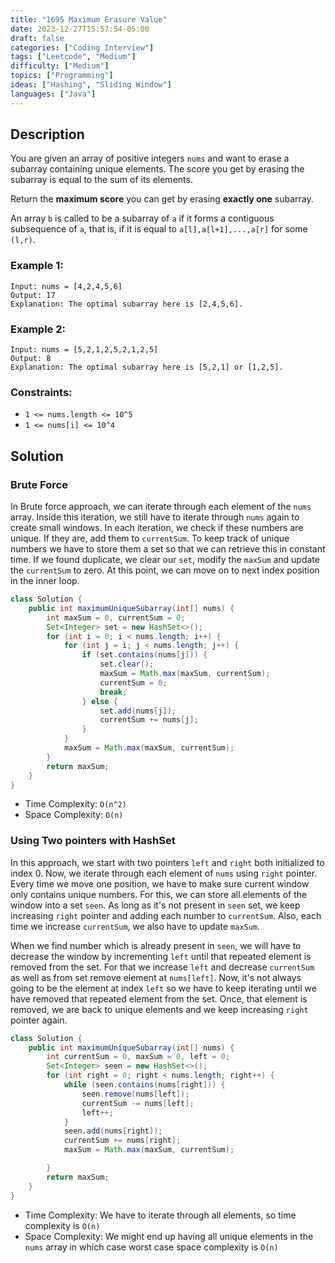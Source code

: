 ```yaml
---
title: "1695 Maximum Erasure Value"
date: 2023-12-27T15:57:54-05:00
draft: false
categories: ["Coding Interview"]
tags: ["Leetcode", "Medium"]
difficulty: ["Medium"]
topics: ["Programming"]
ideas: ["Hashing", "Sliding Window"]
languages: ["Java"]
---
```


## Description

You are given an array of positive integers `nums` and want to erase a subarray containing unique elements. The score you get by erasing the subarray is equal to the sum of its elements.

Return the **maximum score** you can get by erasing **exactly one** subarray.

An array `b` is called to be a subarray of `a` if it forms a contiguous subsequence of `a`, that is, if it is equal to `a[l],a[l+1],...,a[r]` for some `(l,r)`.

### Example 1:

```
Input: nums = [4,2,4,5,6]
Output: 17
Explanation: The optimal subarray here is [2,4,5,6].
```

### Example 2:

```
Input: nums = [5,2,1,2,5,2,1,2,5]
Output: 8
Explanation: The optimal subarray here is [5,2,1] or [1,2,5].
```

### Constraints:

- `1 <= nums.length <= 10^5`
- `1 <= nums[i] <= 10^4`

## Solution

### Brute Force

In Brute force approach, we can iterate through each element of the `nums` array. Inside this iteration, we still have to iterate through `nums` again to create small windows. In each iteration, we check if these numbers are unique. If they are, add them to `currentSum`. To keep track of unique numbers we have to store them a set so that we can retrieve this in constant time. If we found duplicate, we clear our `set`, modify the `maxSum` and update the `currentSum` to zero. At this point, we can move on to next index position in the inner loop.

```java
class Solution {
    public int maximumUniqueSubarray(int[] nums) {
        int maxSum = 0, currentSum = 0;
        Set<Integer> set = new HashSet<>();
        for (int i = 0; i < nums.length; i++) {
            for (int j = i; j < nums.length; j++) {
                if (set.contains(nums[j])) {
                    set.clear();
                    maxSum = Math.max(maxSum, currentSum);
                    currentSum = 0;
                    break;
                } else {
                    set.add(nums[j]);
                    currentSum += nums[j];
                }
            }
            maxSum = Math.max(maxSum, currentSum);
        }
        return maxSum;
    }
}
```

- Time Complexity: `O(n^2)`
- Space Complexity: `O(n)`


### Using Two pointers with HashSet

In this approach, we start with two pointers `left` and `right` both initialized to index 0. Now, we iterate through each element of `nums` using `right` pointer. Every time we move one position, we have to make sure current window only contains unique numbers. For this, we can store all elements of the window into a set `seen`. As long as it's not present in `seen` set, we keep increasing `right` pointer and adding each number to `currentSum`. Also, each time we increase `currentSum`, we also have to update `maxSum`.

When we find number which is already present in `seen`, we will have to decrease the window by incrementing `left` until that repeated element is removed from the set. For that we increase `left` and decrease `currentSum` as well as from set remove element at `nums[left]`. Now, it's not always going to be the element at index `left` so we have to keep iterating until we have removed that repeated element from the set. Once, that element is removed, we are back to unique elements and we keep increasing `right` pointer again.

```java
class Solution {
    public int maximumUniqueSubarray(int[] nums) {
        int currentSum = 0, maxSum = 0, left = 0;
        Set<Integer> seen = new HashSet<>();
        for (int right = 0; right < nums.length; right++) {
            while (seen.contains(nums[right])) {
                seen.remove(nums[left]);
                currentSum -= nums[left];
                left++;
            }
            seen.add(nums[right]);
            currentSum += nums[right];
            maxSum = Math.max(maxSum, currentSum);

        }
        return maxSum;
    }
}
```

- Time Complexity: We have to iterate through all elements, so time complexity is `O(n)`
- Space Complexity: We might end up having all unique elements in the `nums` array in which case worst case space complexity is `O(n)`
